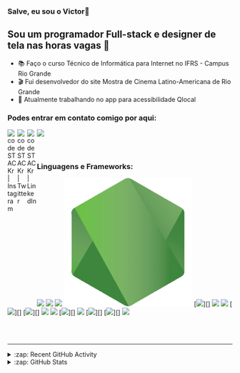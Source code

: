 ### Salve, eu sou o Victor👋

## Sou um programador Full-stack e designer de tela nas horas vagas 🤣

- 📚 Faço o curso Técnico de Informática para Internet no IFRS - Campus Rio Grande
- 🎬 Fui desenvolvedor do site Mostra de Cinema Latino-Americana de Rio Grande
- 🦽 Atualmente trabalhando no app para acessibilidade Qlocal

### Podes entrar em contato comigo por aqui:

[<img src="https://img.shields.io/badge/Gmail-D14836?style=for-the-badge&logo=gmail&logoColor=white" />][email]
[<img align="left" alt="codeSTACKr | Instagram" width="22px" src="https://cdn-icons-png.flaticon.com/512/174/174855.png" />][instagram]
[<img align="left" alt="codeSTACKr | Twitter" width="22px" src="https://toppng.com/uploads/preview/circle-twitter-logo-png-11536001225vm30ml2dw2.png" />][twitter]
[<img align="left" alt="codeSTACKr | LinkedIn" width="22px" src="https://cdn-icons-png.flaticon.com/512/174/174857.png" />][linkedin]

<br />

### Linguagens e Frameworks:


[<img src="https://img.shields.io/badge/react_native-%2320232a.svg?style=for-the-badge&logo=react&logoColor=%2361DAFB" />][reactnative]
[<img src="https://img.shields.io/badge/react-%2320232a.svg?style=for-the-badge&logo=react&logoColor=%2361DAFB" />][react]
[<img src="https://img.shields.io/badge/javascript-%23323330.svg?style=for-the-badge&logo=javascript&logoColor=%23F7DF1E" />][js]
[<img src="https://raw.githubusercontent.com/github/explore/80688e429a7d4ef2fca1e82350fe8e3517d3494d/topics/nodejs/nodejs.png" />][node]
[<img src="https://img.shields.io/badge/expo-1C1E24?style=for-the-badge&logo=expo&logoColor=#D04A37" />][]
[<img src="https://img.shields.io/badge/php-%23777BB4.svg?style=for-the-badge&logo=php&logoColor=white" />][php]
[<img src="https://img.shields.io/badge/mysql-%2300f.svg?style=for-the-badge&logo=mysql&logoColor=white" />][mysql]
[<img src="https://img.shields.io/badge/postgres-%23316192.svg?style=for-the-badge&logo=postgresql&logoColor=white" />][]
[<img src="https://img.shields.io/badge/sqlite-%2307405e.svg?style=for-the-badge&logo=sqlite&logoColor=white" />][]
[<img src="https://www.opc-router.de/wp-content/uploads/2020/04/icon_rest_webservice_600x400px.png" />][rest]
[<img src="https://img.shields.io/badge/html5-%23E34F26.svg?style=for-the-badge&logo=html5&logoColor=white" />][html5]
[<img src="https://img.shields.io/badge/Pug-FFF?style=for-the-badge&logo=pug&logoColor=A86454" />][]
[<img src="https://img.shields.io/badge/css3-%231572B6.svg?style=for-the-badge&logo=css3&logoColor=white" />][css]
[<img src="https://img.shields.io/badge/Insomnia-black?style=for-the-badge&logo=insomnia&logoColor=5849BE" />][]
[<img src="https://img.shields.io/badge/figma-%23F24E1E.svg?style=for-the-badge&logo=figma&logoColor=white" />][]
[<img src="https://img.shields.io/badge/git-%23F05033.svg?style=for-the-badge&logo=git&logoColor=white" />][git]

<br />
<br />

---

<details>
  <summary>:zap: Recent GitHub Activity</summary>
  
<!--START_SECTION:activity-->
1. 🗣 Commented on [#2](https://github.com/codeSTACKr/portfolio-sass/issues/2) in [codeSTACKr/portfolio-sass](https://github.com/codeSTACKr/portfolio-sass)
2. ❗️ Closed issue [#2](https://github.com/codeSTACKr/portfolio-sass/issues/2) in [codeSTACKr/portfolio-sass](https://github.com/codeSTACKr/portfolio-sass)
3. ❌ Closed PR [#11](https://github.com/codeSTACKr/free-developer-resources/pull/11) in [codeSTACKr/free-developer-resources](https://github.com/codeSTACKr/free-developer-resources)
4. 🗣 Commented on [#11](https://github.com/codeSTACKr/free-developer-resources/issues/11) in [codeSTACKr/free-developer-resources](https://github.com/codeSTACKr/free-developer-resources)
5. 🎉 Merged PR [#10](https://github.com/codeSTACKr/free-developer-resources/pull/10) in [codeSTACKr/free-developer-resources](https://github.com/codeSTACKr/free-developer-resources)
<!--END_SECTION:activity-->

</details>

<details>
  <summary>:zap: GitHub Stats</summary>

  <img align="left" alt="codeSTACKr's GitHub Stats" src="https://github-readme-stats.codestackr.vercel.app/api?username=codeSTACKr&show_icons=true&hide_border=true" />

</details>

[email]: mailto:victortavamaral@gmail.com
[twitter]: https://twitter.com/VictorA97622430
[instagram]: https://www.instagram.com/victortamaral/
[linkedin]: https://www.linkedin.com/in/victor-tavares-do-amaral-621376208/

[js]: https://github.com/VictorAmaral22/POO_Js
[node]: https://github.com/VictorAmaral22/nodejs-studies
[css]: https://github.com/VictorAmaral22/HTML-CSS
[html5]: https://github.com/VictorAmaral22/HTML-CSS
[react]: https://github.com/VictorAmaral22/reactJs
[reactnative]: https://github.com/VictorAmaral22/ReactNative
[sql]: https://github.com/VictorAmaral22/MySQL
[mysql]: https://github.com/VictorAmaral22/MySQL
<!-- [postgres]: https://www.youtube.com/playlist?list=PLkwxH9e_vrAK4TdffpxKY3QGyHCpxFcQ0 -->
[php]: https://github.com/VictorAmaral22/php-nodestudio
[rest]: https://github.com/VictorAmaral22/REST-API
[git]: https://github.com/VictorAmaral22/Git-cheats
